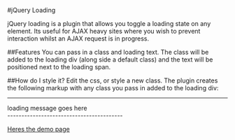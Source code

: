 #jQuery Loading

jQuery loading is a plugin that allows you toggle a loading state on any element. Its useful for AJAX heavy sites where you wish to prevent interaction whilst an AJAX request is in progress.

##Features
You can pass in a class and loading text. The class will be added to the loading div (along side a default class) and the text will be positioned next to the loading span.

##How do I style it?
Edit the css, or style a new class. The plugin creates the following markup with any class you pass in added to the loading div:

-----------------------------------------
<div class="loading">
	<span class="icon"></span>
	loading message goes here
</div>
-----------------------------------------


[Heres the demo page](http://byrichardpowell.github.com/jQuery-Loading/)